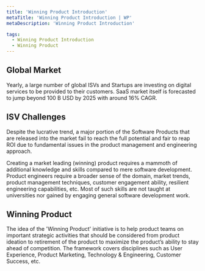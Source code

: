 ```yaml
---
title: 'Winning Product Introduction'
metaTitle: 'Winning Product Introduction | WP'
metaDescription: 'Winning Product Introduction'

tags:
  - Winning Product Introduction
  - Winning Product
---
```


## Global Market
Yearly, a large number of global ISVs and Startups are investing on digital services to be provided to their customers. SaaS market itself is forecasted to jump beyond 100 B USD by 2025 with around 16% CAGR. 

## ISV Challenges
Despite the lucrative trend, a major portion of the Software Products that are released into the market fail to reach the full potential and fair to reap ROI due to fundamental issues in the product management and engineering approach. 

Creating a market leading (winning) product requires a mammoth of additional knowledge and skills compared to mere software development. Product engineers require a broader sense of the domain, market trends, product management techniques, customer engagement ability, resilient engineering capabilities, etc. Most of such skills are not taught at universities nor gained by engaging general software development work.

## Winning Product
The idea of the 'Winning Product' initiative is to help product teams on important strategic activities that should be considered from product ideation to retirement of the product to maximize the product’s ability to stay ahead of competition. The framework covers disciplines such as User Experience, Product Marketing, Technology & Engineering, Customer Success, etc.


